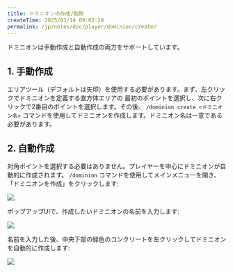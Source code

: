 ```yaml
---
title: ドミニオンの作成/削除
createTime: 2025/03/14 09:02:28
permalink: /jp/notes/doc/player/dominion/create/
---
```


ドミニオンは手動作成と自動作成の両方をサポートしています。

## 1. 手動作成

エリアツール（デフォルトは矢印）を使用する必要があります。まず、左クリックでドミニオンを定義する直方体エリアの
最初のポイントを選択し、次に右クリックで2番目のポイントを選択します。その後、
`/dominion create <ドミニオン名>` コマンドを使用してドミニオンを作成します。ドミニオン名は一意である必要があります。

## 2. 自動作成

対角ポイントを選択する必要はありません。プレイヤーを中心にドミニオンが自動的に作成されます。
`/dominion` コマンドを使用してメインメニューを開き、「ドミニオンを作成」をクリックします:

![](/player/dominion/create/1.png)

ポップアップUIで、作成したいドミニオンの名前を入力します:

![](/player/dominion/create/2.png)

名前を入力した後、中央下部の緑色のコンクリートを左クリックしてドミニオンを自動的に作成します:

![](/player/dominion/create/3.png)
